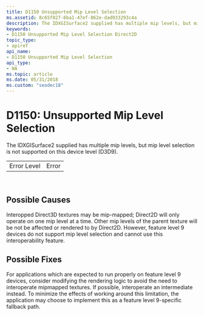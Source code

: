 ```yaml
---
title: D1150 Unsupported Mip Level Selection
ms.assetid: 8c65f027-6ba1-47ef-862e-dad033293c4a
description: The IDXGISurface2 supplied has multiple mip levels, but mip level selection is not supported on this device level (D3D9).
keywords:
- D1150 Unsupported Mip Level Selection Direct2D
topic_type:
- apiref
api_name:
- D1150 Unsupported Mip Level Selection
api_type:
- NA
ms.topic: article
ms.date: 05/31/2018
ms.custom: "seodec18"
---
```


# D1150: Unsupported Mip Level Selection

The IDXGISurface2 supplied has multiple mip levels, but mip level selection is not supported on this device level (D3D9).



|             |       |
|-------------|-------|
| Error Level | Error |



 

## Possible Causes

Interopped Direct3D textures may be mip-mapped; Direct2D will only operate on one mip level at a time. Other mip levels of the parent texture will be not be affected or rendered to by Direct2D. However, feature level 9 devices do not support mip level selection and cannot use this interoperability feature.

## Possible Fixes

For applications which are expected to run properly on feature level 9 devices, consider modifying the rendering logic to avoid the need to interoperate mipmapped textures. If possible, interoperate an intermediate instead. To minimize the effects of working around this limitation, the application may choose to implement this as a feature level 9-specific fallback path.

 

 




